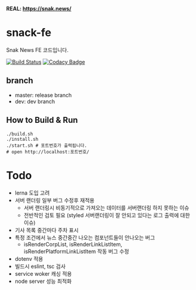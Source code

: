 **REAL: https://snak.news/**

# snack-fe 
Snak News FE 코드입니다.

[![Build Status](https://travis-ci.org/snack-news/Snack-FE.svg?branch=master)](https://travis-ci.org/snack-news/Snack-FE)
[![Codacy Badge](https://api.codacy.com/project/badge/Grade/8cb79631f47a47f48e85081d59fef73f)](https://www.codacy.com/manual/vomvoru/Snack-FE?utm_source=github.com&amp;utm_medium=referral&amp;utm_content=snack-news/Snack-FE&amp;utm_campaign=Badge_Grade)

## branch
- master: release branch
- dev: dev branch

## How to Build & Run
```shell
./build.sh
./install.sh
./start.sh # 포트번호가 출력됩니다.
# open http://localhost:포트번호/
```

# Todo
- lerna 도입 고려
- 서버 랜더링 일부 버그 수정후 재적용
  - 서버 랜더링시 비동기적으로 가져오는 데이터를 서버랜더링 하지 못하는 이슈
  - 전반적인 검토 필요 (styled 서버랜더링이 잘 안되고 있다는 로그 출력에 대한 이슈)
- 기사 목록 중간마다 주차 표시
- 특정 조건에서 뉴스 중간중간 나오는 컴포넌트들이 안나오는 버그
  - isRenderCorpList, isRenderLinkListItem, isRenderPlatformLinkListItem 작동 버그 수정
- dotenv 적용
- 빌드시 eslint, tsc 검사
- service woker 캐싱 적용
- node server 성능 최적화